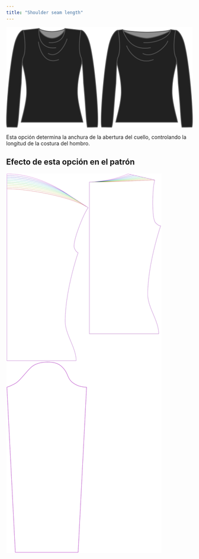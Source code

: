 ```yaml
---
title: "Shoulder seam length"
---
```


![La opción de longitud de costura del hombro en Diana](./shoulderseamlength.svg)

Esta opción determina la anchura de la abertura del cuello, controlando la longitud de la costura del hombro.

## Efecto de esta opción en el patrón

![Esta imagen muestra el efecto de esta opción superponiendo varias variantes que tienen un valor diferente para esta opción](diana_shoulderseamlength_sample.svg "Efecto de esta opción en el patrón")
